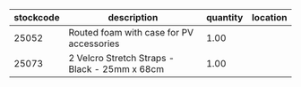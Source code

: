 |stockcode|description|quantity|location|
|---------|-----------|--------|--------|
|25052|Routed foam with case for PV accessories|1.00||
|25073|2 Velcro Stretch Straps - Black - 25mm x 68cm|1.00||

